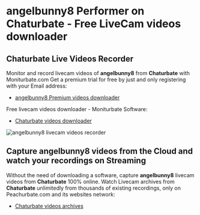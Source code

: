 # angelbunny8 Performer on Chaturbate - Free LiveCam videos downloader

## Chaturbate Live Videos Recorder

Monitor and record livecam videos of **angelbunny8** from **Chaturbate** with Moniturbate.com
Get a premium trial for free by just and only registering with your Email address:
* [angelbunny8 Premium videos downloader](https://moniturbate.com/request-demo-licence-key.html)

Free livecam videos downloader - Moniturbate Software:
* [Chaturbate videos downloader](https://moniturbate.com/moniturbate-download-software.html)

![angelbunny8 livecam videos recorder](https://peachurnet.com/templates/moniturbate-software.png)


## Capture angelbunny8 videos from the Cloud and watch your recordings on Streaming

Without the need of downloading a software, capture **angelbunny8** livecam videos from **Chaturbate** 100% online.
Watch Livecam archives from **Chaturbate** unlimitedly from thousands of existing recordings, only on Peachurbate.com and its websites network:
* [Chaturbate videos archives](https://peachurnet.com/)